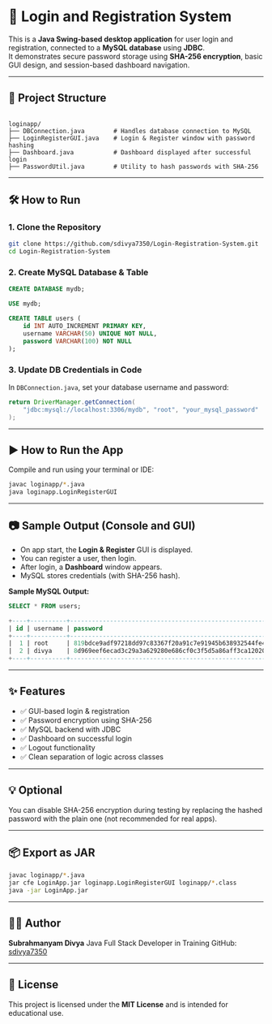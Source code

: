 
# 🔐 Login and Registration System

This is a **Java Swing-based desktop application** for user login and registration, connected to a **MySQL database** using **JDBC**.  
It demonstrates secure password storage using **SHA-256 encryption**, basic GUI design, and session-based dashboard navigation.

---

## 📁 Project Structure

```

loginapp/
├── DBConnection.java        # Handles database connection to MySQL
├── LoginRegisterGUI.java    # Login & Register window with password hashing
├── Dashboard.java           # Dashboard displayed after successful login
├── PasswordUtil.java        # Utility to hash passwords with SHA-256

````

---

## 🛠 How to Run

### 1. Clone the Repository

```bash
git clone https://github.com/sdivya7350/Login-Registration-System.git
cd Login-Registration-System
````

### 2. Create MySQL Database & Table

```sql
CREATE DATABASE mydb;

USE mydb;

CREATE TABLE users (
    id INT AUTO_INCREMENT PRIMARY KEY,
    username VARCHAR(50) UNIQUE NOT NULL,
    password VARCHAR(100) NOT NULL
);
```

### 3. Update DB Credentials in Code

In `DBConnection.java`, set your database username and password:

```java
return DriverManager.getConnection(
    "jdbc:mysql://localhost:3306/mydb", "root", "your_mysql_password"
);
```

---

## ▶️ How to Run the App

Compile and run using your terminal or IDE:

```bash
javac loginapp/*.java
java loginapp.LoginRegisterGUI
```

---

## 📷 Sample Output (Console and GUI)

* On app start, the **Login & Register** GUI is displayed.
* You can register a user, then login.
* After login, a **Dashboard** window appears.
* MySQL stores credentials (with SHA-256 hash).

**Sample MySQL Output:**

```sql
SELECT * FROM users;

+----+----------+------------------------------------------------------------------+
| id | username | password                                                         |
+----+----------+------------------------------------------------------------------+
|  1 | root     | 819bdce9adf97218dd97c83367f20a91c7e91945b638932544fe4b393a4cbdde |
|  2 | divya    | 8d969eef6ecad3c29a3a629280e686cf0c3f5d5a86aff3ca12020c923adc6c92 |
+----+----------+------------------------------------------------------------------+
```

---

## ✨ Features

* ✅ GUI-based login & registration
* ✅ Password encryption using SHA-256
* ✅ MySQL backend with JDBC
* ✅ Dashboard on successful login
* ✅ Logout functionality
* ✅ Clean separation of logic across classes

---

## 💡 Optional

You can disable SHA-256 encryption during testing by replacing the hashed password with the plain one (not recommended for real apps).

---

## 📦 Export as JAR

```bash
javac loginapp/*.java
jar cfe LoginApp.jar loginapp.LoginRegisterGUI loginapp/*.class
java -jar LoginApp.jar
```

---

## 👨‍💻 Author

**Subrahmanyam Divya**
Java Full Stack Developer in Training
GitHub: [sdivya7350](https://github.com/sdivya7350)

---

## 📄 License

This project is licensed under the **MIT License** and is intended for educational use.
```

